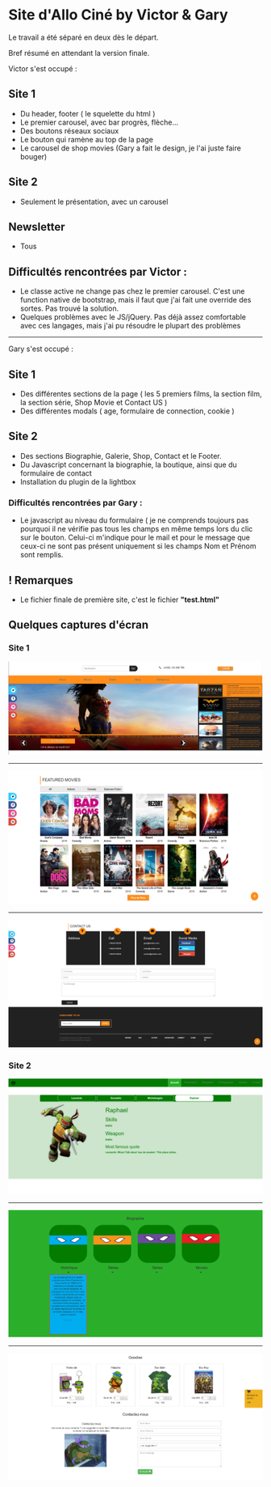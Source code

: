 # Site d'Allo Ciné by Victor & Gary

Le travail a été séparé en deux dès le départ.

Bref résumé en attendant la version finale.

Victor s'est occupé :

## Site 1

- Du header, footer ( le squelette du html )
- Le premier carousel, avec bar progrès, flèche...
- Des boutons réseaux sociaux 
- Le bouton qui ramène au top de la page
- Le carousel de shop movies (Gary a fait le design, je l'ai juste faire bouger)

## Site 2

- Seulement le présentation, avec un carousel

## Newsletter

- Tous

## Difficultés rencontrées par Victor :

- Le classe active ne change pas chez le premier carousel. C'est une function native de bootstrap, mais il faut que j'ai fait une override des sortes. Pas trouvé la solution.
- Quelques problèmes avec le JS/jQuery. Pas déjà assez comfortable avec ces langages, mais j'ai pu résoudre le plupart des problèmes

-------------------------------------------------------

Gary s'est occupé : 
## Site 1
- Des différentes sections de la page ( les 5 premiers films, la section film, la section série, Shop Movie et Contact US )
- Des différentes modals ( age, formulaire de connection, cookie )

## Site 2
- Des sections Biographie, Galerie, Shop, Contact et le Footer.
- Du Javascript concernant la biographie, la boutique, ainsi que du formulaire de contact
- Installation du plugin de la lightbox


### Difficultés rencontrées par Gary :

- Le javascript au niveau du formulaire ( je ne comprends toujours pas pourquoi il ne vérifie pas tous les champs en même temps lors du clic sur le bouton. Celui-ci m'indique pour le mail et pour le message que ceux-ci ne sont pas présent uniquement si les champs Nom et Prénom sont remplis.


## ! Remarques

- Le fichier finale de première site, c'est le fichier **"test.html"**


## Quelques captures d'écran

### Site 1

![header + slider site 1](https://github.com/lanckrietvictor/TI-FrontEnd-AllezCine/blob/Victor/Photos%20readme/Screenshot%20carousel.png)

----

![example of movie display](https://github.com/lanckrietvictor/TI-FrontEnd-AllezCine/blob/Victor/Photos%20readme/Movie%20examples.png)

----

![screenshot footer](https://github.com/lanckrietvictor/TI-FrontEnd-AllezCine/blob/Victor/Photos%20readme/Screenshot%20footer.png)

### Site 2

![header + slider site 2](https://github.com/lanckrietvictor/TI-FrontEnd-AllezCine/blob/Victor/Photos%20readme/Header%20%2B%20slider%20site2.png)

----

![Biographie](https://github.com/lanckrietvictor/TI-FrontEnd-AllezCine/blob/Victor/Photos%20readme/Biographie.png)

----

![shop + contact form](https://github.com/lanckrietvictor/TI-FrontEnd-AllezCine/blob/Victor/Photos%20readme/Shop%20%2B%20contact%20form.png)
